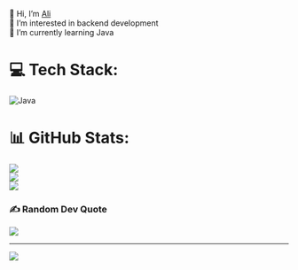 👋 Hi, I’m [Ali](https://www.linkedin.com/in/muhammet-ali-velibeyoglu)<br>👀 I’m interested in backend development<br>🌱 I’m currently learning Java

# 💻 Tech Stack:
![Java](https://img.shields.io/badge/%20-Java-orange)
# 📊 GitHub Stats:
![](https://github-readme-stats.vercel.app/api?username=VMA9&theme=dark&hide_border=false&include_all_commits=true&count_private=false)<br/>
![](https://github-readme-streak-stats.herokuapp.com/?user=VMA9&theme=dark&hide_border=false)<br/>
![](https://github-readme-stats.vercel.app/api/top-langs/?username=VMA9&theme=dark&hide_border=false&include_all_commits=true&count_private=false&layout=compact)

### ✍️ Random Dev Quote
![](https://quotes-github-readme.vercel.app/api?type=horizontal&theme=radical)

---
[![](https://visitcount.itsvg.in/api?id=VMA9&icon=5&color=0)](https://visitcount.itsvg.in)
